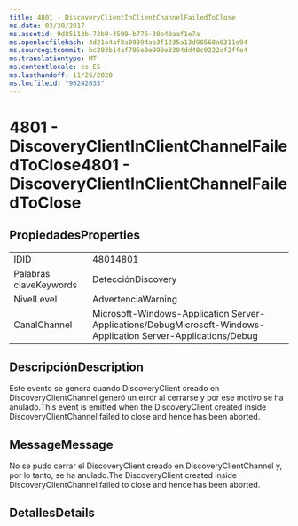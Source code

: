 ```yaml
---
title: 4801 - DiscoveryClientInClientChannelFailedToClose
ms.date: 03/30/2017
ms.assetid: 9d85113b-73b9-4599-b776-30b40aaf1e7a
ms.openlocfilehash: 4d21a4af8a09894aa3f1235a13d90568a0311e94
ms.sourcegitcommit: bc293b14af795e0e999e3304dd40c0222cf2ffe4
ms.translationtype: MT
ms.contentlocale: es-ES
ms.lasthandoff: 11/26/2020
ms.locfileid: "96242635"
---
```

# <a name="4801---discoveryclientinclientchannelfailedtoclose"></a><span data-ttu-id="2fee3-102">4801 - DiscoveryClientInClientChannelFailedToClose</span><span class="sxs-lookup"><span data-stu-id="2fee3-102">4801 - DiscoveryClientInClientChannelFailedToClose</span></span>

## <a name="properties"></a><span data-ttu-id="2fee3-103">Propiedades</span><span class="sxs-lookup"><span data-stu-id="2fee3-103">Properties</span></span>  
  
|||  
|-|-|  
|<span data-ttu-id="2fee3-104">ID</span><span class="sxs-lookup"><span data-stu-id="2fee3-104">ID</span></span>|<span data-ttu-id="2fee3-105">4801</span><span class="sxs-lookup"><span data-stu-id="2fee3-105">4801</span></span>|  
|<span data-ttu-id="2fee3-106">Palabras clave</span><span class="sxs-lookup"><span data-stu-id="2fee3-106">Keywords</span></span>|<span data-ttu-id="2fee3-107">Detección</span><span class="sxs-lookup"><span data-stu-id="2fee3-107">Discovery</span></span>|  
|<span data-ttu-id="2fee3-108">Nivel</span><span class="sxs-lookup"><span data-stu-id="2fee3-108">Level</span></span>|<span data-ttu-id="2fee3-109">Advertencia</span><span class="sxs-lookup"><span data-stu-id="2fee3-109">Warning</span></span>|  
|<span data-ttu-id="2fee3-110">Canal</span><span class="sxs-lookup"><span data-stu-id="2fee3-110">Channel</span></span>|<span data-ttu-id="2fee3-111">Microsoft-Windows-Application Server-Applications/Debug</span><span class="sxs-lookup"><span data-stu-id="2fee3-111">Microsoft-Windows-Application Server-Applications/Debug</span></span>|  
  
## <a name="description"></a><span data-ttu-id="2fee3-112">Descripción</span><span class="sxs-lookup"><span data-stu-id="2fee3-112">Description</span></span>  

 <span data-ttu-id="2fee3-113">Este evento se genera cuando DiscoveryClient creado en DiscoveryClientChannel generó un error al cerrarse y por ese motivo se ha anulado.</span><span class="sxs-lookup"><span data-stu-id="2fee3-113">This event is emitted when the DiscoveryClient created inside DiscoveryClientChannel failed to close and hence has been aborted.</span></span>  
  
## <a name="message"></a><span data-ttu-id="2fee3-114">Message</span><span class="sxs-lookup"><span data-stu-id="2fee3-114">Message</span></span>  

 <span data-ttu-id="2fee3-115">No se pudo cerrar el DiscoveryClient creado en DiscoveryClientChannel y, por lo tanto, se ha anulado.</span><span class="sxs-lookup"><span data-stu-id="2fee3-115">The DiscoveryClient created inside DiscoveryClientChannel failed to close and hence has been aborted.</span></span>  
  
## <a name="details"></a><span data-ttu-id="2fee3-116">Detalles</span><span class="sxs-lookup"><span data-stu-id="2fee3-116">Details</span></span>
